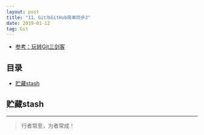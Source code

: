 ```yaml
---
layout: post
title: "11、Git与GitHub简单同步3"
date: 2019-01-12
tag: Git
---   
```


- [参考：玩转Git三剑客](https://time.geekbang.org/course/intro/100021601)



## 目录
* [贮藏stash](#content1)


<!-- ************************************************ -->
## <a id="content1"></a>贮藏stash




----------
>  行者常至，为者常成！



